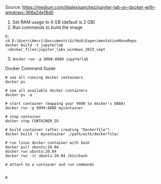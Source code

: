 Source: https://medium.com/@alexjsanchez/jupyter-lab-on-docker-with-windows-368a24e18d0

1. Set RAM usage to 4 GB (default is 2 GB)
2. Run commands to build the image
```text
D:
cd D:\Users\Henri\Doccuments\GitHub\ExperimentationMonoRepo
docker build -t jupyterlab .\docker_files\jupyter_labs_windows_2023_sept
```
3. `docker run -p 8888:8888 jupyterlab`



Docker Command Guide

```text
# see all running docker containers
docker ps

# see all available docker containers
docker ps -a

# start container (mapping your 9999 to docker's 8888)
docker run -p 9999:8888 mycontainer

# stop container
docker stop CONTAINER_ID

# build container (after creating "Dockerfile")
docker build -t mycontainer ./path/with/dockerfile/

# run linux docker container with bash
docker pull ubuntu:20.04
docker run ubuntu:20.04
docker run -it ubuntu:20.04 /bin/bash
```

```text
# attach to a container and run commands


# 
```